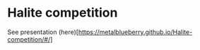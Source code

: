 # Halite competition

See presentation (here)[https://metalblueberry.github.io/Halite-competition/#/]

